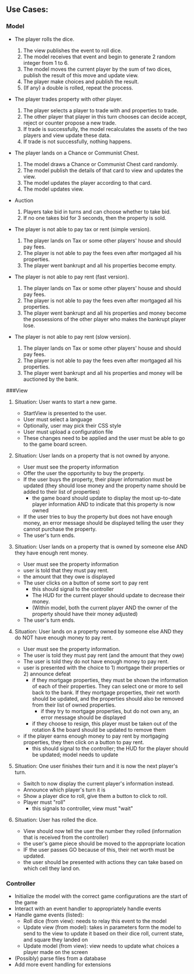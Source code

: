 ## Use Cases:

### Model

* The player rolls the dice.
    1. The view publishes the event to roll dice.
    2. The model receives that event and begin to generate 2 random integer from 1 to 6.
    3. The model moves the current player by the sum of two dices, publish the result of this move and update view.
    4. The player make choices and publish the result.
    5. (If any) a double is rolled, repeat the process.

* The player trades property with other player.
    1. The player selects a player to trade with and properties to trade.
    2. The other player that player in this turn chooses can decide accept, reject or counter propose a new trade.
    3. If trade is successfully, the model recalculates the assets of the two players and view update these data.
    4. If trade is not successfully, nothing happens.

* The player lands on a Chance or Communist Chest.
    1. The model draws a Chance or Communist Chest card randomly.
    2. The model publish the details of that card to view and updates the view.
    3. The model updates the player according to that card.
    4. The model updates view.

* Auction
    1. Players take bid in turns and can choose whether to take bid.
    2. If no one takes bid for 3 seconds, then the property is sold.

* The player is not able to pay tax or rent (simple version).
    1. The player lands on Tax or some other players' house and should pay fees.
    2. The player is not able to pay the fees even after mortgaged all his properties.
    3. The player went bankrupt and all his properties become empty.

* The player is not able to pay rent (fast version).
    1. The player lands on Tax or some other players' house and should pay fees.
    2. The player is not able to pay the fees even after mortgaged all his properties.
    3. The player went bankrupt and all his properties and money become the possessions of the other player who makes the bankrupt player lose.

* The player is not able to pay rent (slow version).
    1. The player lands on Tax or some other players' house and should pay fees.
    2. The player is not able to pay the fees even after mortgaged all his properties.
    3. The player went bankrupt and all his properties and money will be auctioned by the bank.

###View

1. Situation: User wants to start a new game.
    * StartView is presented to the user.
    * User must select a language
    * Optionally, user may pick their CSS style
    * User must upload a configuration file
    * These changes need to be applied and the user must be able to go to the game board screen.

2. Situation: User lands on a property that is not owned by anyone.
    * User must see the property information
    * Offer the user the opportunity to buy the property.
    * If the user buys the property, their player information must be updated (they should lose
      money and the property name should be added to their list of properties)
        * the game board should update to display the most up-to-date player information AND to
          indicate that this property is now owned
    * If the user tries to buy the property but does not have enough money, an error message should
      be displayed telling the user they cannot purchase the property.
    * The user's turn ends.

3. Situation: User lands on a property that is owned by someone else AND they have enough rent
   money.
    * User must see the property information
    * user is told that they must pay rent.
    * the amount that they owe is displayed
    * The user clicks on a button of some sort to pay rent
        * this should signal to the controller
        * The HUD for the current player should update to decrease their money.
        * (Within model, both the current player AND the owner of the property should have their
          money adjusted)
    * The user's turn ends.

4. Situation: User lands on a property owned by someone else AND they do NOT have enough money to
   pay rent.
    * User must see the property information.
    * The user is told they must pay rent (and the amount that they owe)
    * The user is told they do not have enough money to pay rent.
    * user is presented with the choice to 1) mortgage their properties or 2) announce defeat
        * if they mortgage properties, they must be shown the information of each of their
          properties.
          They can select one or more to sell back to the bank. If they mortgage properties, their
          net
          worth should be updated, and the properties should also be removed from their list of
          owned
          properties.
            * if they try to mortgage properties, but do not own any, an error message should be
              displayed
        * if they choose to resign, this player must be taken out of the rotation & the board should
          be
          updated to remove them
    * if the player earns enough money to pay rent by mortgaging properties, they then click on a
      button to pay rent.
        * this should signal to the controller; the HUD for the player should be updated; model
          needs to update

5. Situation: One user finishes their turn and it is now the next player's turn.

    * Switch to now display the current player's information instead.
    * Announce which player's turn it is
    * Show a player dice to roll, give them a button to click to roll.
    * Player must "roll"
        * this signals to controller, view must "wait"

6. Situation: User has rolled the dice.
    * View should now tell the user the number they rolled (information that is received from the
      controller)
    * the user's game piece should be moved to the appropriate location
    * IF the user passes GO because of this, their net worth must be updated.
    * the user should be presented with actions they can take based on which cell they land on.

### Controller

* Initialize the model with the correct game configurations are the start of the game
* Interact with an event handler to appropriately handle events
* Handle game events (listed):
    * Roll dice (from view): needs to relay this event to the model
    * Update view (from model): takes in parameters form the model to send to the view to update it
      based on their dice roll, current state, and square they landed on
    * Update model (from view): view needs to update what choices a player made on the screen
* (Possibly) parse files from a database
* Add more event handling for extensions